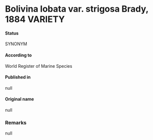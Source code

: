 Bolivina lobata var. strigosa Brady, 1884 VARIETY
=======

#### Status
SYNONYM

#### According to
World Register of Marine Species

#### Published in
null

#### Original name
null

### Remarks
null